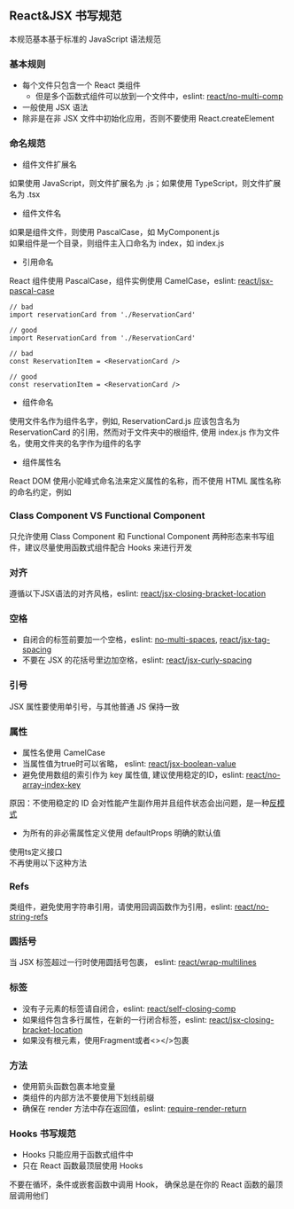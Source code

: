 ## **React&JSX 书写规范**
本规范基本基于标准的 JavaScript 语法规范
### **基本规则**

- 每个文件只包含一个 React 类组件 
   - 但是多个函数式组件可以放到一个文件中，eslint: [react/no-multi-comp](https://github.com/yannickcr/eslint-plugin-react/blob/master/docs/rules/no-multi-comp.md#ignorestateless)
- 一般使用 JSX 语法
- 除非是在非 JSX 文件中初始化应用，否则不要使用 React.createElement
### **命名规范**

- 组件文件扩展名

如果使用 JavaScript，则文件扩展名为 .js；如果使用 TypeScript，则文件扩展名为 .tsx

- 组件文件名

如果是组件文件，则使用 PascalCase，如 MyComponent.js<br />如果组件是一个目录，则组件主入口命名为 index，如 index.js

- 引用命名

React 组件使用 PascalCase，组件实例使用 CamelCase，eslint: [react/jsx-pascal-case](https://github.com/yannickcr/eslint-plugin-react/blob/master/docs/rules/jsx-pascal-case.md)
```
// bad
import reservationCard from './ReservationCard'

// good
import ReservationCard from './ReservationCard'

// bad
const ReservationItem = <ReservationCard />

// good
const reservationItem = <ReservationCard />
```

- 组件命名

使用文件名作为组件名字，例如, ReservationCard.js 应该包含名为 ReservationCard 的引用，然而对于文件夹中的根组件, 使用 index.js 作为文件名，使用文件夹的名字作为组件的名字

- 组件属性名

React DOM 使用小驼峰式命名法来定义属性的名称，而不使用 HTML 属性名称的命名约定，例如
### **Class Component VS Functional Component**
只允许使用 Class Component 和 Functional Component 两种形态来书写组件，建议尽量使用函数式组件配合 Hooks 来进行开发
### **对齐**
遵循以下JSX语法的对齐风格，eslint: [react/jsx-closing-bracket-location](https://github.com/yannickcr/eslint-plugin-react/blob/master/docs/rules/jsx-closing-bracket-location.md)
### **空格**

- 自闭合的标签前要加一个空格，eslint: [no-multi-spaces](https://eslint.org/docs/rules/no-multi-spaces), [react/jsx-tag-spacing](https://github.com/yannickcr/eslint-plugin-react/blob/master/docs/rules/jsx-tag-spacing.md)
- 不要在 JSX 的花括号里边加空格，eslint: [react/jsx-curly-spacing](https://github.com/yannickcr/eslint-plugin-react/blob/master/docs/rules/jsx-curly-spacing.md)
### **引号**
JSX 属性要使用单引号，与其他普通 JS 保持一致
### **属性**

- 属性名使用 CamelCase
- 当属性值为true时可以省略， eslint: [react/jsx-boolean-value](https://github.com/yannickcr/eslint-plugin-react/blob/master/docs/rules/jsx-boolean-value.md)
- 避免使用数组的索引作为 key 属性值, 建议使用稳定的ID，eslint: [react/no-array-index-key](https://github.com/yannickcr/eslint-plugin-react/blob/master/docs/rules/no-array-index-key.md)

原因：不使用稳定的 ID 会对性能产生副作用并且组件状态会出问题，是一种[反模式](https://medium.com/@robinpokorny/index-as-a-key-is-an-anti-pattern-e0349aece318)

- 为所有的非必需属性定义使用 defaultProps 明确的默认值

使用ts定义接口<br />不再使用以下这种方法
### **Refs**
类组件，避免使用字符串引用，请使用回调函数作为引用，eslint: [react/no-string-refs](https://github.com/yannickcr/eslint-plugin-react/blob/master/docs/rules/no-string-refs.md)
### **圆括号**
当 JSX 标签超过一行时使用圆括号包裹， eslint: [react/wrap-multilines](https://github.com/yannickcr/eslint-plugin-react/blob/master/docs/rules/wrap-multilines.md)
### **标签**

- 没有子元素的标签请自闭合，eslint: [react/self-closing-comp](https://github.com/yannickcr/eslint-plugin-react/blob/master/docs/rules/self-closing-comp.md)
- 如果组件包含多行属性，在新的一行闭合标签，eslint: [react/jsx-closing-bracket-location](https://github.com/yannickcr/eslint-plugin-react/blob/master/docs/rules/jsx-closing-bracket-location.md)
- 如果没有根元素，使用Fragment或者<></>包裹
### **方法**

- 使用箭头函数包裹本地变量
- 类组件的内部方法不要使用下划线前缀
- 确保在 render 方法中存在返回值，eslint: [require-render-return](https://github.com/yannickcr/eslint-plugin-react/pull/502)
### **Hooks 书写规范**

- Hooks 只能应用于函数式组件中
- 只在 React 函数最顶层使用 Hooks

不要在循环，条件或嵌套函数中调用 Hook， 确保总是在你的 React 函数的最顶层调用他们
